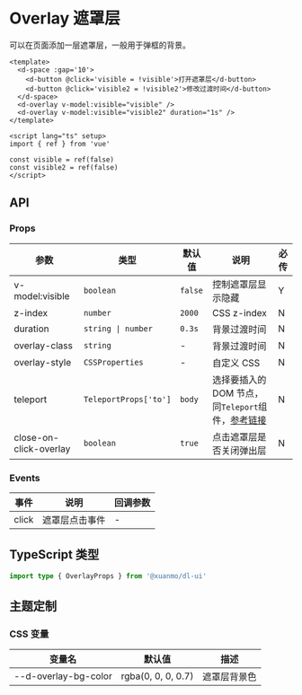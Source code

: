 # Overlay 遮罩层

可以在页面添加一层遮罩层，一般用于弹框的背景。

```vue playground=Overlay title=基础用法
<template>
  <d-space :gap='10'>
    <d-button @click='visible = !visible'>打开遮罩层</d-button>
    <d-button @click='visible2 = !visible2'>修改过渡时间</d-button>
  </d-space>
  <d-overlay v-model:visible="visible" />
  <d-overlay v-model:visible="visible2" duration="1s" />
</template>

<script lang="ts" setup>
import { ref } from 'vue'

const visible = ref(false)
const visible2 = ref(false)
</script>
```

## API

### Props

|参数|类型|默认值|说明|必传|
|---|----|-----|---|----|
|v-model:visible|`boolean`|`false`|控制遮罩层显示隐藏|Y|
|z-index|`number`|`2000`|CSS z-index|N|
|duration|`string \| number`|`0.3s`|背景过渡时间|N|
|overlay-class|`string`|-|背景过渡时间|N|
|overlay-style|`CSSProperties`|-|自定义 CSS|N|
|teleport|`TeleportProps['to']`|`body`|选择要插入的 DOM 节点，同`Teleport`组件，[参考链接](https://staging-cn.vuejs.org/guide/built-ins/teleport.html#basic-usage)|N|
|close-on-click-overlay|`boolean`|`true`|点击遮罩层是否关闭弹出层|N|

### Events

|事件|说明|回调参数|
|----|---|-------|
|click|遮罩层点击事件|-|

## TypeScript 类型

```typescript
import type { OverlayProps } from '@xuanmo/dl-ui'
```

## 主题定制

### CSS 变量

|变量名|默认值|描述|
|-----|-----|----|
|--d-overlay-bg-color|rgba(0, 0, 0, 0.7)|遮罩层背景色|
